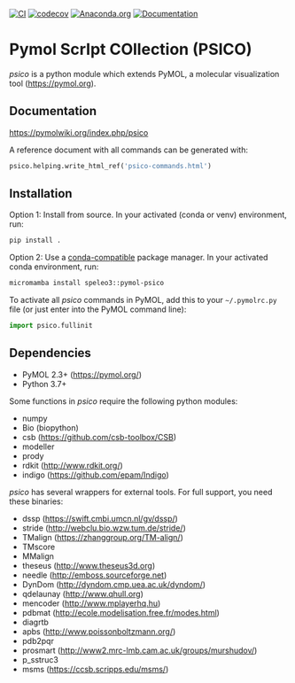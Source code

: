 [![CI](https://github.com/speleo3/pymol-psico/actions/workflows/build.yml/badge.svg)](https://github.com/speleo3/pymol-psico/actions)
[![codecov](https://codecov.io/gh/speleo3/pymol-psico/branch/master/graph/badge.svg)](https://codecov.io/gh/speleo3/pymol-psico)
[![Anaconda.org](https://anaconda.org/speleo3/pymol-psico/badges/version.svg)](https://anaconda.org/speleo3/pymol-psico)
[![Documentation](https://app.readthedocs.org/projects/pymol-psico/badge/?version=latest)](https://pymol-psico.readthedocs.io/)

# Pymol ScrIpt COllection (PSICO)

*psico* is a python module which extends PyMOL, a molecular visualization
tool (https://pymol.org).

## Documentation

https://pymolwiki.org/index.php/psico

A reference document with all commands can be generated with:

```python
psico.helping.write_html_ref('psico-commands.html')
```

## Installation

Option 1: Install from source. In your activated (conda or venv) environment, run:

```sh
pip install .
```

Option 2: Use a [conda-compatible](https://mamba.readthedocs.io/) package manager. In your activated conda environment, run:

```sh
micromamba install speleo3::pymol-psico
```

To activate all *psico* commands in PyMOL, add this to your `~/.pymolrc.py`
file (or just enter into the PyMOL command line):

```python
import psico.fullinit
```

## Dependencies

* PyMOL 2.3+ (https://pymol.org/)
* Python 3.7+

Some functions in *psico* require the following python modules:

* numpy
* Bio (biopython)
* csb (https://github.com/csb-toolbox/CSB)
* modeller
* prody
* rdkit (http://www.rdkit.org/)
* indigo (https://github.com/epam/Indigo)

*psico* has several wrappers for external tools. For full support, you need
these binaries:

* dssp (https://swift.cmbi.umcn.nl/gv/dssp/)
* stride (http://webclu.bio.wzw.tum.de/stride/)
* TMalign (https://zhanggroup.org/TM-align/)
* TMscore
* MMalign
* theseus (http://www.theseus3d.org)
* needle (http://emboss.sourceforge.net)
* DynDom (http://dyndom.cmp.uea.ac.uk/dyndom/)
* qdelaunay (http://www.qhull.org)
* mencoder (http://www.mplayerhq.hu)
* pdbmat (http://ecole.modelisation.free.fr/modes.html)
* diagrtb
* apbs (http://www.poissonboltzmann.org/)
* pdb2pqr
* prosmart (http://www2.mrc-lmb.cam.ac.uk/groups/murshudov/)
* p_sstruc3
* msms (https://ccsb.scripps.edu/msms/)
